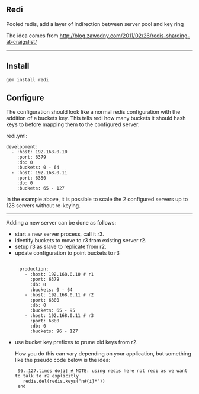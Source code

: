 Redi
----------

Pooled redis, add a layer of indirection between server pool and key ring

The idea comes from http://blog.zawodny.com/2011/02/26/redis-sharding-at-craigslist/

- - -
Install
----------
    gem install redi

Configure
----------
The configuration should look like a normal redis configuration with the addition of a buckets key.
This tells redi how many buckets it should hash keys to before mapping them to the configured server.

redi.yml:

    development:
      - :host: 192.168.0.10
        :port: 6379
        :db: 0
        :buckets: 0 - 64
      - :host: 192.168.0.11
        :port: 6380
        :db: 0
        :buckets: 65 - 127

In the example above, it is possible to scale the 2 configured servers up to 128 servers without 
re-keying.
- - -

Adding a new server can be done as follows:

* start a new server process, call it r3.
* identify buckets to move to r3 from existing server r2.
* setup r3 as slave to replicate from r2.
* update configuration to point buckets to r3

<code>
     production:
       - :host: 192.168.0.10 # r1
         :port: 6379
         :db: 0
         :buckets: 0 - 64
       - :host: 192.168.0.11 # r2
         :port: 6380
         :db: 0
         :buckets: 65 - 95
       - :host: 192.168.0.11 # r3
         :port: 6380
         :db: 0
         :buckets: 96 - 127
</code>

* use bucket key prefixes to prune old keys from r2.

  How you do this can vary depending on your application, but something like the pseudo code below is the idea:

       96..127.times do|i| # NOTE: using redis here not redi as we want to talk to r2 explicitly
         redis.del(redis.keys("n#{i}*"))
       end
